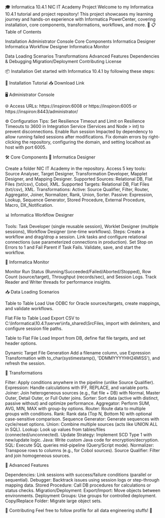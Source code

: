 🎓 Informatica 10.4.1 NIC IT Academy Project
Welcome to my Informatica 10.4.1 tutorial and project repository! This project showcases my learning journey and hands-on experience with Informatica PowerCenter, covering installation, core components, transformations, workflows, and more. 🚀
📋 Table of Contents

Installation
Administrator Console
Core Components
Informatica Designer
Informatica Workflow Designer
Informatica Monitor


Data Loading Scenarios
Transformations
Advanced Features
Dependencies & Debugging
Migration/Deployment
Contributing
License

📦 Installation
Get started with Informatica 10.4.1 by following these steps:

🎥 Installation Tutorial
📥 Download Link

🖥️ Administrator Console

🌐 Access URLs:
https://inspiron:6008 or https://inspiron:6005 or https://inspiron:8443/administrator/


⚙️ Configuration Tips:
Set Resilience Timeout and Limit on Resilience Timeouts to 3600 in Integration Service (Services and Node > int) to prevent disconnections.
Enable Run session Impacted by dependency to allow running failed sessions after modifications.
Fix domain errors by right-clicking the repository, configuring the domain, and setting localhost as host with port 6005.



🛠️ Core Components
🔧 Informatica Designer

Create a folder NIC IT Academy in the repository.
Access 5 key tools: Source Analyser, Target Designer, Transformation Developer, Mapplet Designer, and Mapping Designer.
Supported Sources: Relational DB, Flat Files (txt/csv), Cobol, XML.
Supported Targets: Relational DB, Flat Files (txt/csv), XML.
Transformations:
Active: Source Qualifier, Filter, Router, Aggregator, Joiner, Normalizer, Rank, Union, Sorter.
Passive: Expression, Lookup, Sequence Generator, Stored Procedure, External Procedure, Macro, DX_Notification.



📊 Informatica Workflow Designer

Tools: Task Developer (single reusable session), Worklet Designer (multiple sessions), Workflow Designer (one-time workflows).
Steps:
Create a workflow and drag/drop a session.
Link tasks and configure relational connections (use parameterized connections in production).
Set Stop on Errors to 1 and Fail Parent if Task Fails.
Validate, save, and start the workflow.



👀 Informatica Monitor

Monitor Run Status (Running/Succeeded/Failed/Aborted/Stopped), Row Count (source/target), Throughput (records/sec), and Session Logs.
Track Reader and Writer threads for performance insights.

📥 Data Loading Scenarios

Table to Table Load
Use ODBC for Oracle sources/targets, create mappings, and validate workflows.


Flat File to Table Load
Export CSV to C:\Informatica\10.4.1\server\infa_shared\SrcFiles, import with delimiters, and configure session file paths.


Table to Flat File Load
Import from DB, define flat file targets, and set header options.


Dynamic Target File Generation
Add a filename column, use Expression Transformation with to_char(systimestamp(), 'DDMMYYYYHH24MISS'), and refresh the session.



🔄 Transformations

Filter: Apply conditions anywhere in the pipeline (unlike Source Qualifier).
Expression: Handle calculations with IFF, REPLACE, and variable ports.
Joiner: Join heterogeneous sources (e.g., flat file + DB) with Normal, Master Outer, Detail Outer, or Full Outer joins.
Sorter: Sort data (active with distinct, passive without) and optimize performance.
Aggregator: Perform SUM, AVG, MIN, MAX with group-by options.
Router: Route data to multiple groups with conditions.
Rank: Rank data (Top N, Bottom N) with optional case-sensitive comparison.
Sequence Generator: Generate sequences with cycle/reset options.
Union: Combine multiple sources (acts like UNION ALL in SQL).
Lookup: Look up values from tables/files (connected/unconnected).
Update Strategy: Implement SCD Type 1 with new/update logic.
Java: Write custom Java code for encryption/decryption.
SQL: Execute SQL queries mid-pipeline (Query/Script mode).
Normalizer: Transpose rows to columns (e.g., for Cobol sources).
Source Qualifier: Filter and join homogeneous sources.

🚀 Advanced Features

Dependencies: Link sessions with success/failure conditions (parallel or sequential).
Debugger: Backtrack issues using session logs or step-through mapping data.
Stored Procedure: Call DB procedures for calculations or status checks.
Migration/Deployment:
Export/Import: Move objects between environments.
Deployment Groups: Use groups for controlled deployment.
Copy/Replace Folder: Migrate large object sets.



🤝 Contributing
Feel free to follow profile for all data engineering stuffs! 🌱
